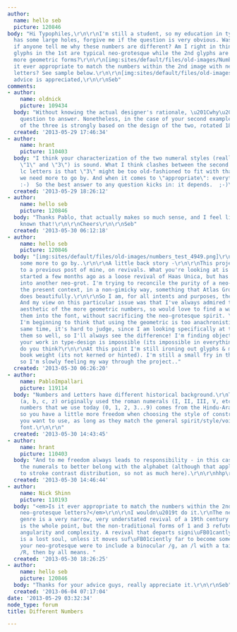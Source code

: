 ```yaml
---
author:
  name: hello seb
  picture: 120846
body: "Hi Typophiles,\r\n\r\nI'm still a student, so my education in type-design still
  has some large holes, forgive me if the question is very obvious. Was wondering
  if anyone tell me why these numbers are different? Am I right in thinking that the
  glyphs in the 1st are typical neo-grotesque while the 2nd glyphs are based around
  more geometric forms?\r\n\r\n[img:sites/default/files/old-images/Numbers2_6734.jpg]\r\n[img:sites/default/files/old-images/Numbers_5363.jpg]\r\n\r\nIs
  it ever appropriate to match the numbers within the 2nd image with neo-grotesque
  letters? See sample below.\r\n\r\n[img:sites/default/files/old-images/handgloves_6173.jpg]\r\n\r\nAny
  advice is appreciated,\r\n\r\nSeb"
comments:
- author:
    name: oldnick
    picture: 109434
  body: "Without knowing the actual designer's rationale, \u201Cwhy\u201D is a difficult
    question to answer. Nonetheless, in the case of your second example, the design
    of the three is strongly based on the design of the two, rotated 180\xB0 clockwise."
  created: '2013-05-29 17:46:34'
- author:
    name: hrant
    picture: 110403
  body: "I think your characterization of the two numeral styles (really just the
    \"1\" and \"3\") is sound. What I think clashes between the second set and the
    lc letters is that \"3\" might be too old-fashioned to fit with that \"a\". But
    we need more to go by. And when it comes to \"appropriate\": everything is, sometimes.
    :-)  So the best answer to any question kicks in: it depends.  ;-)\r\n\r\nhhp\r\n"
  created: '2013-05-29 18:26:12'
- author:
    name: hello seb
    picture: 120846
  body: "Thanks Pablo, that actually makes so much sense, and I feel like I should've
    known that!\r\n\r\nCheers\r\n\r\nSeb"
  created: '2013-05-30 06:12:18'
- author:
    name: hello seb
    picture: 120846
  body: "[img:sites/default/files/old-images/numbers_test_4949.png]\r\n\r\n[img:sites/default/files/old-images/numbers_test2_6651.png]\r\n\r\nHere's
    some more to go by..\r\n\r\nA little back story -\r\n\r\nThis project links back
    to a previous post of mine, on revivals. What you're looking at is a project that
    started a few months ago as a loose revival of Haas Unica, but has since morphed
    into another neo-grot. I'm trying to reconcile the purity of a neo-grotesque against
    the present context, in a non-gimicky way, something that Atlas Grotesk in particular
    does beautifully.\r\n\r\nSo I am, for all intents and purposes, the designer.
    And my view on this particular issue was that I've always admired the angular
    aesthetic of the more geometric numbers, so would love to find a way to incorporate
    them into the font, without sacrificing the neo-grotesque spirit. \r\n\r\nBut
    I'm beginning to think that using the geometric is too anachronistic. But at the
    same time, it's hard to judge, since I am looking specifically at them, and know
    them so well, so I'll always see the difference! I'm finding objectively judging
    your work in type-design is impossible (its impossible in everything too!) :D\r\n\r\nWhat
    do you think?\r\n\r\nAt this point I'm still ironing out glyphs & metrics in a
    book weight (its not kerned or hinted). I'm still a small fry in the big pond,
    so I'm slowly feeling my way through the project.."
  created: '2013-05-30 06:26:20'
- author:
    name: PabloImpallari
    picture: 119114
  body: "Numbers and Letters have different historical background.\r\nThe Latin alphabet
    (a, b, c, z) originally used the roman numerals (I, II, III, V, etc...).\r\nThe
    numbers that we use today (0, 1, 2, 3...9) comes from the Hindu-Arabic cultures,
    so you have a little more freedom when choosing the style of constructions (skeleton)
    you want to use, as long as they match the general spirit/style/voice of your
    font.\r\n\r\n"
  created: '2013-05-30 14:43:45'
- author:
    name: hrant
    picture: 110403
  body: "And to me freedom always leads to responsibility - in this case that of fixing
    the numerals to better belong with the alphabet (although that applies mostly
    to stroke contrast distribution, so not as much here).\r\n\r\nhhp\r\n"
  created: '2013-05-30 14:46:44'
- author:
    name: Nick Shinn
    picture: 110193
  body: "<em>Is it ever appropriate to match the numbers within the 2nd image with
    neo-grotesque letters?</em>\r\n\r\nI wouldn\u2019t do it.\r\nThe neo-grotesque
    genre is a very narrow, very understated revival of a 19th century genre. Understatement
    is the whole point, but the non-traditional forms of 1 and 3 refute that, by increasing
    angularity and complexity. A revival that departs signi\uFB01cantly from the model
    is a lost soul, unless it moves suf\uFB01ciently far to become something else.\r\n\r\nIf
    your neo-grotesque were to include a binocular /g, an /l with a tail, and a straight-legged
    /R, then by all means. "
  created: '2013-05-30 18:26:25'
- author:
    name: hello seb
    picture: 120846
  body: "Thanks for your advice guys, really appreciate it.\r\n\r\nSeb"
  created: '2013-06-04 07:17:04'
date: '2013-05-29 03:32:34'
node_type: forum
title: Different Numbers

---
```

